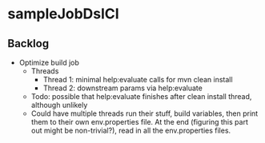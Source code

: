 # sampleJobDslCI

## Backlog

* Optimize build job
    * Threads
        * Thread 1: minimal help:evaluate calls for mvn clean install
        * Thread 2: downstream params via help:evaluate
    * Todo: possible that help:evaluate finishes after clean install thread, although unlikely
    * Could have multiple threads run their stuff, build variables, then print them to their own
    env.properties file.  At the end (figuring this part out might be non-trivial?), read in all the
       env.properties files.